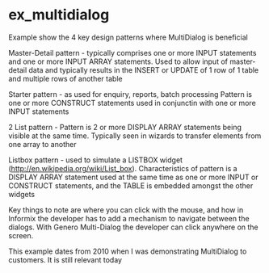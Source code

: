 # ex_multidialog

Example show the 4 key design patterns where MultiDialog is beneficial

Master-Detail pattern - typically comprises one or more INPUT statements and one or more INPUT ARRAY statements.  Used to allow input of master-detail data and typically results in the INSERT or UPDATE of 1 row of 1 table and multiple rows of another table

Starter pattern - as used for enquiry, reports, batch processing Pattern is one or more CONSTRUCT statements used in conjunctin with one or more INPUT statements

2 List pattern - Pattern is 2 or more DISPLAY ARRAY statements being visible at the same time.  Typically seen in wizards to transfer elements from one array to another

Listbox pattern - used to simulate a LISTBOX widget (http://en.wikipedia.org/wiki/List_box).  Characteristics of pattern is a DISPLAY ARRAY statement used at the same time as one or more INPUT or CONSTRUCT statements, and the TABLE is embedded amongst the other widgets
 
Key things to note are where you can click with the mouse, and how in Informix the developer has to add a mechanism to navigate between the dialogs.  With Genero Multi-Dialog the developer can click anywhere on the screen.

This example dates from 2010 when I was demonstrating MultiDialog to customers.  It is still relevant today
